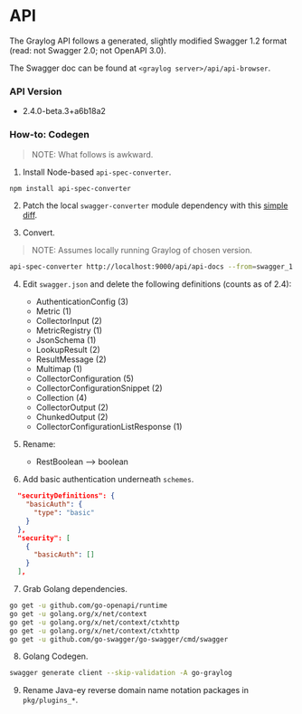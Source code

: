 # API
The Graylog API follows a generated, slightly modified Swagger 1.2 format (read: not Swagger 2.0; not OpenAPI 3.0).

The Swagger doc can be found at `<graylog server>/api/api-browser`.
### API Version
- 2.4.0-beta.3+a6b18a2

### How-to: Codegen
> NOTE: What follows is awkward.

1. Install Node-based `api-spec-converter`.
```bash
npm install api-spec-converter
```

2. Patch the local `swagger-converter` module dependency with this [simple diff](https://github.com/martinbaillie/swagger-converter/commit/61ac25a6c4ab837dc3cf01ecb06f4b4f8393588b).

3. Convert.
> NOTE: Assumes locally running Graylog of chosen version.
```bash
api-spec-converter http://localhost:9000/api/api-docs --from=swagger_1 --to=swagger_2 > swagger.json
```

4. Edit `swagger.json` and delete the following definitions (counts as of 2.4):
	- AuthenticationConfig (3)
	- Metric (1)
	- CollectorInput (2)
	- MetricRegistry (1)
	- JsonSchema (1)
	- LookupResult (2)
	- ResultMessage (2)
	- Multimap (1)
	- CollectorConfiguration (5)
	- CollectorConfigurationSnippet (2)
	- Collection (4)
	- CollectorOutput (2)
	- ChunkedOutput (2)
	- CollectorConfigurationListResponse (1)

5. Rename:
	- RestBoolean --> boolean

6. Add basic authentication underneath `schemes`.
```json
  "securityDefinitions": {
    "basicAuth": {
      "type": "basic"
    }
  },
  "security": [
    {
      "basicAuth": []
    }
  ],
 ```
 
7. Grab Golang dependencies.
```bash
go get -u github.com/go-openapi/runtime
go get -u golang.org/x/net/context
go get -u golang.org/x/net/context/ctxhttp
go get -u golang.org/x/net/context/ctxhttp
go get -u github.com/go-swagger/go-swagger/cmd/swagger
```

8. Golang Codegen.
```bash
swagger generate client --skip-validation -A go-graylog
```

9. Rename Java-ey reverse domain name notation packages in `pkg/plugins_*`.
